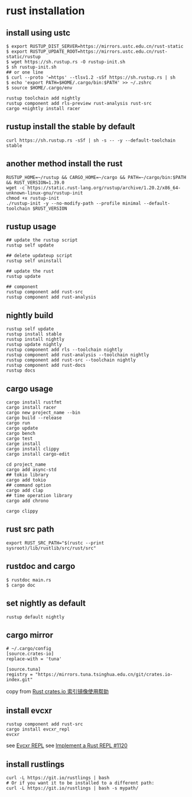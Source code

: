 # rust installation

## install using ustc

``` shell
$ export RUSTUP_DIST_SERVER=https://mirrors.ustc.edu.cn/rust-static
$ export RUSTUP_UPDATE_ROOT=https://mirrors.ustc.edu.cn/rust-static/rustup
$ wget https://sh.rustup.rs -O rustup-init.sh
$ sh rustup-init.sh
## or one line
$ curl --proto '=https' --tlsv1.2 -sSf https://sh.rustup.rs | sh
$ echo 'export PATH=$HOME/.cargo/bin:$PATH' >> ~/.zshrc
$ source $HOME/.cargo/env

rustup toolchain add nightly
rustup component add rls-preview rust-analysis rust-src
cargo +nightly install racer

```
## rustup install the stable by default

``` shell
curl https://sh.rustup.rs -sSf | sh -s -- -y --default-toolchain stable
```

## another method install the rust

``` shell
RUSTUP_HOME=~/rustup && CARGO_HOME=~/cargo && PATH=~/cargo/bin:$PATH && RUST_VERSION=1.39.0
wget -c https://static.rust-lang.org/rustup/archive/1.20.2/x86_64-unknown-linux-gnu/rustup-init
chmod +x rustup-init
./rustup-init -y --no-modify-path --profile minimal --default-toolchain $RUST_VERSION
```

## rustup usage

``` shell
## update the rustup script
rustup self update

## delete updateup script
rustup self uninstall

## update the rust
rustup update

## component
rustup component add rust-src
rustup component add rust-analysis

```

## nightly build

``` shell
rustup self update
rustup install stable
rustup install nightly
rustup update nightly
rustup component add rls --toolchain nightly
rustup component add rust-analysis --toolchain nightly
rustup component add rust-src --toolchain nightly
rustup component add rust-docs
rustup docs
```

## cargo usage

``` shell
cargo install rustfmt
cargo install racer
cargo new project_name --bin
cargo build --release
cargo run
cargo update
cargo bench
cargo test
carge install
cargo install clippy
cargo install cargo-edit

cd project_name
cargo add async-std
## tokio library
cargo add tokio
## command option
cargo add clap
## time operation library
cargo add chrono

cargo clippy
```

## rust src path

``` shell
export RUST_SRC_PATH="$(rustc --print sysroot)/lib/rustlib/src/rust/src"
```

## rustdoc and cargo

``` shell
$ rustdoc main.rs
$ cargo doc
```

## set nightly as default

``` shell
rustup default nightly
```

## cargo mirror

``` shell
# ~/.cargo/config
[source.crates-io]
replace-with = 'tuna'

[source.tuna]
registry = "https://mirrors.tuna.tsinghua.edu.cn/git/crates.io-index.git"
```
copy from [Rust crates.io 索引镜像使用帮助](https://mirrors.tuna.tsinghua.edu.cn/help/crates.io-index.git/)


## install evcxr

``` shell
rustup component add rust-src
cargo install evcxr_repl
evcxr
```
see [Evcxr REPL](https://github.com/google/evcxr/blob/master/evcxr_repl/README.md)
see [Implement a Rust REPL #1120](https://github.com/rust-lang/rust/issues/1120)

## install rustlings

``` shell
curl -L https://git.io/rustlings | bash
# Or if you want it to be installed to a different path:
curl -L https://git.io/rustlings | bash -s mypath/
```
